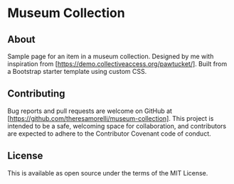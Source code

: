 # Museum Collection

## About
Sample page for an item in a museum collection. Designed by me with inspiration from [https://demo.collectiveaccess.org/pawtucket/]. Built from a Bootstrap starter template using custom CSS.

## Contributing
Bug reports and pull requests are welcome on GitHub at [https://github.com/theresamorelli/museum-collection]. This project is intended to be a safe, welcoming space for collaboration, and contributors are expected to adhere to the Contributor Covenant code of conduct.

## License
This is available as open source under the terms of the MIT License.

